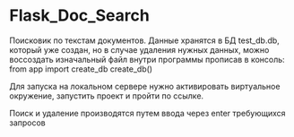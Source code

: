 # Flask_Doc_Search

Поисковик по текстам документов. Данные хранятся в БД test_db.db, который уже создан,
но в случае удаления нужных данных, можно воссоздать изначальный файл внутри 
программы прописав в консоль: 
from app import create_db
create_db()
 
Для запуска на локальном сервере нужно активировать виртуальное окружение, запустить проект
и пройти по ссылке.

Поиск и удаление производятся путем ввода через enter требующихся запросов